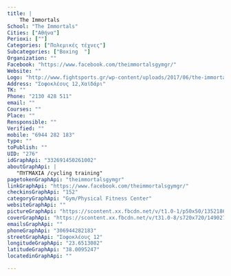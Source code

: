 ```yaml
---
title: |
    The Immortals
School: "The Immortals"
Cities: ["Αθήνα"]
Perioxi: [""]
Categories: ["Πολεμικές τέχνες"]
Subcategories: ["Boxing  "]
Organization: ""
Facebook: "https://www.facebook.com/theimmortalsgymgr/"
Website: ""
Logo: "http://www.fightsports.gr/wp-content/uploads/2017/06/the-immortals-logo.jpg"
Address: "Σοφοκλέους 12,Χαϊδάρι"
TK: ""
Phone: "2130 428 511"
email: ""
Courses: ""
Place: ""
Rensponsible: ""
Verified: ""
mobile: "6944 282 183"
type: ""
toPublish: ""
UID: "276"
idGraphApi: "332691450261002"
aboutGraphApi: | 
   "ΠΥΓΜΑΧΙΑ /cycling training"
pagetokenGraphApi: "theimmortalsgymgr"
linkGraphApi: "https://www.facebook.com/theimmortalsgymgr/"
checkinsGraphApi: "152"
categoryGraphApi: "Gym/Physical Fitness Center"
websiteGraphApi: ""
pictureGraphApi: "https://scontent.xx.fbcdn.net/v/t1.0-1/p50x50/13521863_513828265480652_6619247959467273425_n.jpg?oh=4ef134edc8bd086f0f912dae436509af&amp;oe=5B36EC2D"
coverGraphApi: "https://scontent.xx.fbcdn.net/v/t31.0-8/s720x720/14902777_563285417201603_4807332481864098044_o.jpg?oh=35b318746093a71c61e9ede92184c53e&amp;oe=5B3DFFC8"
emailsGraphApi: ""
phoneGraphApi: "306944282183"
streetGraphApi: "Σοφοκλέους 12"
longitudeGraphApi: "23.6513082"
latitudeGraphApi: "38.0095247"
locatedinGraphApi: ""

---
```




